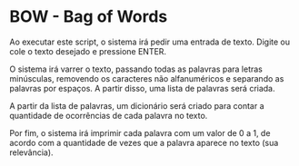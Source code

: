 BOW - Bag of Words
===================
Ao executar este script, o sistema irá pedir uma entrada de texto. Digite ou cole o texto desejado e pressione ENTER.

O sistema irá varrer o texto, passando todas as palavras para letras minúsculas, removendo os caracteres não alfanuméricos e separando as palavras por espaços. A partir disso, uma lista de palavras será criada.

A partir da lista de palavras, um dicionário será criado para contar a quantidade de ocorrências de cada palavra no texto.

Por fim, o sistema irá imprimir cada palavra com um valor de 0 a 1, de acordo com a quantidade de vezes que a palavra aparece no texto (sua relevância).
